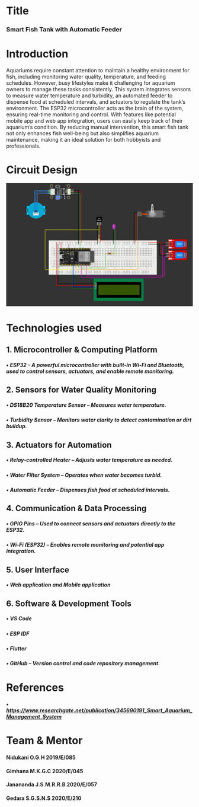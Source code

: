 # Title
### Smart Fish Tank with Automatic Feeder
# Introduction 
Aquariums require constant attention to maintain a healthy environment for fish, including monitoring water quality, temperature, and feeding schedules. However, busy lifestyles make it challenging for aquarium owners to manage these tasks consistently. 
This system integrates sensors to measure water temperature and turbidity, an automated feeder to dispense food at scheduled intervals, and actuators to regulate the tank’s environment. The ESP32 microcontroller acts as the brain of the system, ensuring real-time monitoring and control. With features like potential mobile app and web app integration, users can easily keep track of their aquarium’s condition.
By reducing manual intervention, this smart fish tank not only enhances fish well-being but also simplifies aquarium maintenance, making it an ideal solution for both hobbyists and professionals.

# Circuit Design 
 ![Image Alt](https://github.com/sasiru11/Smart-Fish-Tank-with-automated-feeder/blob/9b3696202b89c354136dbe3b12fbbdb5f2d2f203/Design.jpeg)
# Technologies used  
 ## 1. Microcontroller & Computing Platform
##### •	ESP32 – A powerful microcontroller with built-in Wi-Fi and Bluetooth, used to control sensors, actuators, and enable remote monitoring.
## 2. Sensors for Water Quality Monitoring
##### •	DS18B20 Temperature Sensor – Measures water temperature.
##### •	Turbidity Sensor – Monitors water clarity to detect contamination or dirt buildup.
## 3. Actuators for Automation
##### •	Relay-controlled Heater – Adjusts water temperature as needed.
##### •	Water Filter System – Operates when water becomes turbid.
##### •	Automatic Feeder – Dispenses fish food at scheduled intervals.
## 4. Communication & Data Processing
##### •	GPIO Pins – Used to connect sensors and actuators directly to the ESP32.
##### •	Wi-Fi (ESP32) – Enables remote monitoring and potential app integration.
## 5. User Interface
##### •	Web application and Mobile application
## 6. Software & Development Tools
##### •	VS Code
##### •	ESP IDF
##### •	Flutter
##### •	GitHub – Version control and code repository management.

# References 	
##### • https://www.researchgate.net/publication/345690191_Smart_Aquarium_Management_System
# Team & Mentor 
#### Nidukani O.G.H		2019/E/085
#### Gimhana M.K.G.C		2020/E/045
#### Janananda J.S.M.R.R.B	2020/E/057
#### Gedara S.G.S.N.S		2020/E/210

